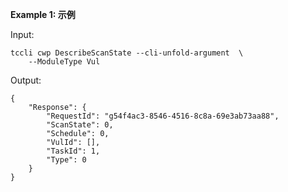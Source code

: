 **Example 1: 示例**



Input: 

```
tccli cwp DescribeScanState --cli-unfold-argument  \
    --ModuleType Vul
```

Output: 
```
{
    "Response": {
        "RequestId": "g54f4ac3-8546-4516-8c8a-69e3ab73aa88",
        "ScanState": 0,
        "Schedule": 0,
        "VulId": [],
        "TaskId": 1,
        "Type": 0
    }
}
```

